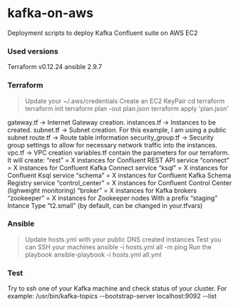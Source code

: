 # kafka-on-aws
Deployment scripts to deploy Kafka Confluent suite on AWS EC2

### Used versions
Terraform v0.12.24
ansible 2.9.7

### Terraform
> Update your ~/.aws/credentials
> Create an EC2 KeyPair
> cd terraform
> terraform init
> terraform plan -out plan.json
> terraform apply 'plan.json'

gateway.tf → Internet Gateway creation.
instances.tf → Instances to be created.
subnet.tf → Subnet creation. For this example, I am using a public subnet
route.tf → Route table information
security_group.tf → Security group settings to allow for necessary network traffic into the instances.
vpc.tf → VPC creation
variables.tf contain the parameters for our terraform. It will create:
  “rest” = X instances for Confluent REST API service
  “connect” = X instances for Confluent Kafka Connect service
  “ksql” = X instances for Confluent Ksql service
  “schema” = X instances for Confluent Kafka Schema Registry service
  “control_center” = X instances for Confluent Control Center (lighweight monitoring)
  “broker” = X instances for Kafka brokers
  “zookeeper” = X instances for Zookeeper nodes
  With a prefix “staging”
  Intance Type “t2.small” (by default, can be changed in your.tfvars)
 
### Ansible
> Update hosts.yml with your public DNS created instances
Test you can SSH your machines
> ansible -i hosts.yml all -m ping 
Run the playbook
> ansible-playbook -i hosts.yml all.yml

### Test
Try to ssh one of your Kafka machine and check status of your cluster.
For example: /usr/bin/kafka-topics --bootstrap-server localhost:9092 --list
